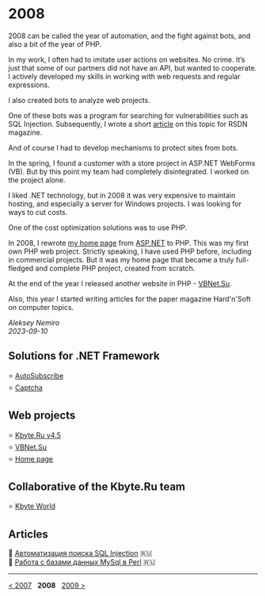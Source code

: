 # 2008

2008 can be called the year of automation, and the fight against bots, and also a bit of the year of PHP.

In my work, I often had to imitate user actions on websites.
No crime. It’s just that some of our partners did not have an API, but wanted to cooperate.
I actively developed my skills in working with web requests and regular expressions.

I also created bots to analyze web projects.

One of these bots was a program for searching for vulnerabilities such as SQL Injection.
Subsequently, I wrote a short [article](articles/SQL_Injection.md) on this topic for RSDN magazine.

And of course I had to develop mechanisms to protect sites from bots.

In the spring, I found a customer with a store project in ASP.NET WebForms (VB).
But by this point my team had completely disintegrated.
I worked on the project alone.

I liked .NET technology, but in 2008 it was very expensive to maintain hosting, and especially a server for Windows projects.
I was looking for ways to cut costs.

One of the cost optimization solutions was to use PHP.

In 2008, I rewrote [my home page](assets/homepage.md) from [ASP.NET](../2007/assets/homepage.md) to PHP. This was my first own PHP web project.
Strictly speaking, I have used PHP before, including in commercial projects.
But it was my home page that became a truly full-fledged and complete PHP project, created from scratch.

At the end of the year I released another website in PHP - [VBNet.Su](assets/vbnet.md).

Also, this year I started writing articles for the paper magazine Hard'n'Soft on computer topics.

_Aleksey Nemiro  
2023-09-10_

## Solutions for .NET Framework

:star: [AutoSubscribe](assets/autosubscribe.md)  
:star: [Captcha](assets/captcha.md)

## Web projects

:star: [Kbyte.Ru v4.5](assets/kbyte.md)  
:star: [VBNet.Su](assets/vbnet.md)  
:star: [Home page](assets/homepage.md)

## Collaborative of the Kbyte.Ru team

:star: [Kbyte World](assets/kbyte-world.md)

## Articles

:page_facing_up: [Автоматизация поиска SQL Injection](articles/SQL_Injection.md) :ru:  
:page_facing_up: [Работа с базами данных MySql в Perl](articles/Perl_Databases.md) :ru:

---
[< 2007](/2007) &nbsp; **2008** &nbsp; [2009 >](/2009)
